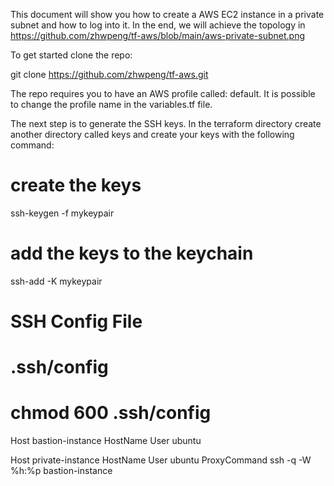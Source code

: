 This document will show you how to create a AWS EC2 instance in a private subnet and how to log into it. In the end, we will achieve the topology in https://github.com/zhwpeng/tf-aws/blob/main/aws-private-subnet.png

To get started clone the repo:

   git clone https://github.com/zhwpeng/tf-aws.git

The repo requires you to have an AWS profile called: default. It is possible to change the profile name in the variables.tf file.

The next step is to generate the SSH keys. In the terraform directory create another directory called keys and create your keys with the following command:

# create the keys
ssh-keygen -f mykeypair

# add the keys to the keychain
ssh-add -K mykeypair  

# SSH Config File
# .ssh/config
# chmod 600 .ssh/config 

Host bastion-instance
   HostName <Bastion Public IP>
   User ubuntu

Host private-instance
   HostName <Private IP>
   User ubuntu
   ProxyCommand ssh -q -W %h:%p bastion-instance
